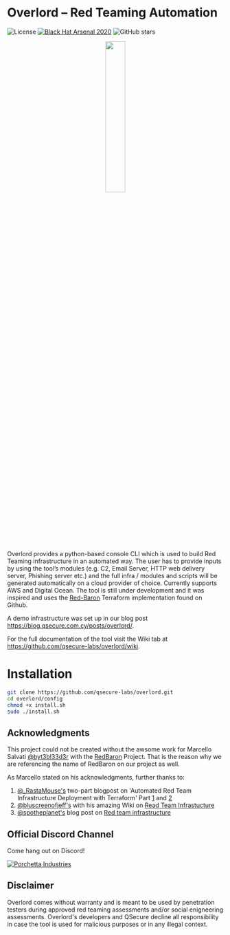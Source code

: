 # Overlord – Red Teaming Automation

![License](https://img.shields.io/badge/License-MIT-darkred.svg)
[![Black Hat Arsenal 2020](https://img.shields.io/badge/2020-Black%20Hat%20Arsenal-lightgrey.svg)](https://www.blackhat.com/us-20/arsenal/schedule/index.html#overlord-red-teaming-automation-19846)
![GitHub stars](https://img.shields.io/github/stars/qsecure-labs/overlord)

<p align="center">
  <img src="logo.png" width=30%>
</p>



Overlord provides a python-based console CLI which is used to build Red Teaming infrastructure in an automated way. The user has to provide inputs by using the tool’s modules (e.g. C2, Email Server, HTTP web delivery server, Phishing server etc.) and the full infra / modules and scripts will be generated automatically on a cloud provider of choice. Currently supports AWS and Digital Ocean. The tool is still under development and it was inspired and uses the [Red-Baron](https://github.com/byt3bl33d3r/Red-Baron) Terraform implementation found on Github. 

A demo infrastructure was set up in our blog post https://blog.qsecure.com.cy/posts/overlord/.

For the full documentation of the tool visit the Wiki tab at https://github.com/qsecure-labs/overlord/wiki.

# Installation

```bash
git clone https://github.com/qsecure-labs/overlord.git
cd overlord/config
chmod +x install.sh
sudo ./install.sh
```

## Acknowledgments
 
This project could not be created without the awsome work for Marcello Salvati [@byt3bl33d3r](https://twitter.com/byt3bl33d3r) with the [RedBaron](https://github.com/byt3bl33d3r/Red-Baron) Project.
That is the reason why we are referencing the name of RedBaron on our  project as well.
 
As Marcello stated on his acknowledgments, further thanks to:
 
1. [@_RastaMouse's](https://twitter.com/_RastaMouse) two-part blogpost on 'Automated Red Team Infrastructure Deployment with Terraform' Part [1](https://rastamouse.me/2017/08/automated-red-team-infrastructure-deployment-with-terraform---part-1/) and [2](https://rastamouse.me/2017/09/automated-red-team-infrastructure-deployment-with-terraform---part-2/)
2. [@bluscreenofjeff's](https://twitter.com/bluscreenofjeff) with his amazing Wiki on [Read Team Infrastucture](https://github.com/bluscreenofjeff/Red-Team-Infrastructure-Wiki)
3. [@spotheplanet's](https://twitter.com/spotheplanet) blog post on [Red team infrastructure](https://ired.team/offensive-security/red-team-infrastructure)

## Official Discord Channel

Come hang out on Discord!

[![Porchetta Industries](https://discordapp.com/api/guilds/736724457258745996/widget.png?style=banner3)](https://discord.gg/sEkn3aa)

## Disclaimer
Overlord comes without warranty and is meant to be used by penetration testers during approved red teaming assessments and/or social enigneering assessments. Overlord's developers and QSecure decline all responsibility in case the tool is used for malicious purposes or in any illegal context.
